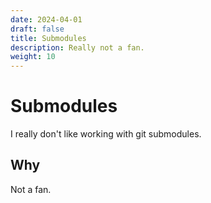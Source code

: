 ```yaml
---
date: 2024-04-01
draft: false
title: Submodules
description: Really not a fan.
weight: 10
---
```


# Submodules

I really don't like working with git submodules.

## Why

Not a fan.